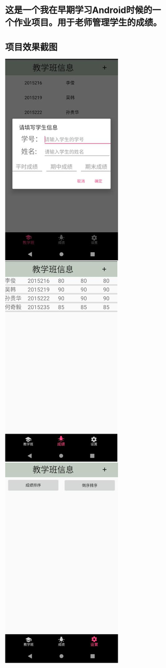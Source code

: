 # 这是一个我在早期学习Android时候的一个作业项目。用于老师管理学生的成绩。
# 项目效果截图
![github](https://github.com/JunLi-YNU/StudentPerformanceManagement/blob/master/screenshot/myworks-SPM-one.jpg "github")
![github](https://github.com/JunLi-YNU/StudentPerformanceManagement/blob/master/screenshot/myworks-SPM-two.jpg "github")
![github](https://github.com/JunLi-YNU/StudentPerformanceManagement/blob/master/screenshot/myworks-SPM-three.jpg "github")